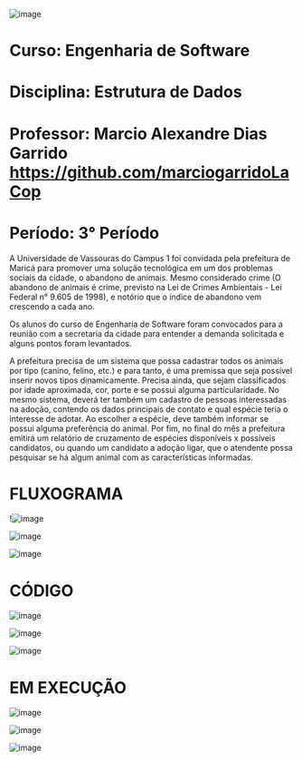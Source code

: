 ![image](https://github.com/yagojardimm/Trab-estrutura-de-dados/assets/134665777/0e4c999d-15b7-4b8a-ac69-aab319ffca37)

# Curso: Engenharia de Software 
# Disciplina: Estrutura de Dados
# Professor: Marcio Alexandre Dias Garrido   https://github.com/marciogarridoLaCop
# Período: 3° Período
  








A Universidade de Vassouras do Campus 1 foi convidada pela prefeitura de Maricá para promover uma solução tecnológica em um dos problemas sociais da cidade, o abandono de animais. Mesmo considerado crime (O abandono de animais é crime, previsto na Lei de Crimes Ambientais - Lei Federal n° 9.605 de 1998), e notório que o índice de abandono vem crescendo a cada ano.

Os alunos do curso de Engenharia de Software foram convocados para a reunião com a secretaria da cidade para entender a demanda solicitada e alguns pontos foram levantados.

A prefeitura precisa de um sistema que possa cadastrar todos os animais por tipo (canino, felino, etc.) e para tanto, é uma premissa que seja possível inserir novos tipos dinamicamente. Precisa ainda, que sejam classificados por idade aproximada, cor, porte e se possui alguma particularidade. No mesmo sistema, deverá ter também um cadastro de pessoas interessadas na adoção, contendo os dados principais de contato e qual espécie teria o interesse de adotar. Ao escolher a espécie, deve também informar se possui alguma preferência do animal. Por fim, no final do mês a prefeitura emitirá um relatório de cruzamento de espécies disponíveis x possíveis candidatos, ou quando um candidato a adoção ligar, que o atendente possa pesquisar se há algum animal com as características informadas.

# FLUXOGRAMA
!![image](https://github.com/yagojardimm/Trab-estrutura-de-dados/assets/134665777/aabd4efb-b97e-4b98-a5f0-45d616579ddd)


![image](https://github.com/yagojardimm/Trab-estrutura-de-dados/assets/134665777/5a427a1e-afb9-4624-b5b4-dcb7da788bcd)


![image](https://github.com/yagojardimm/Trab-estrutura-de-dados/assets/134665777/c2a5b422-ff25-4983-b26b-7285f4578768)

# CÓDIGO


![image](https://github.com/yagojardimm/Trab-estrutura-de-dados/assets/134665777/3bd54c50-bde6-4680-ae7d-0426b73efc79)


![image](https://github.com/yagojardimm/Trab-estrutura-de-dados/assets/134665777/2477a9cf-cfe9-4bd3-80d8-e717394929ef)


![image](https://github.com/yagojardimm/Trab-estrutura-de-dados/assets/134665777/8a2ae2e8-db52-4fb6-b259-1d4b6772fb32)

# EM EXECUÇÃO

![image](https://github.com/yagojardimm/Trab-estrutura-de-dados/assets/134665777/f89175d3-39d3-4c5e-8758-0116a847b73d)

![image](https://github.com/yagojardimm/Trab-estrutura-de-dados/assets/134665777/a417d00a-0f2d-49ca-9dd9-2ff7cdef5bc2)

![image](https://github.com/yagojardimm/Trab-estrutura-de-dados/assets/134665777/35a4a84e-81f8-41dd-8760-8aa72fffb190)




